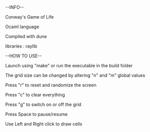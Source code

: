 --INFO--

Conway's Game of Life

Ocaml language

Compiled with dune

libraries : raylib

--HOW TO USE--

Launch using "make" or run the executable in the build folder

The grid size can be changed by altering "n" and "m" global values

Press "r" to reset and randomize the screen

Press "c" to clear everything

Press "g" to switch on or off the grid

Press Space to pause/resume

Use Left and Right click to draw cells
